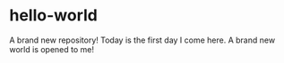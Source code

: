# hello-world
A brand new repository!
Today is the first day I come here. 
A brand new world is opened to me!
